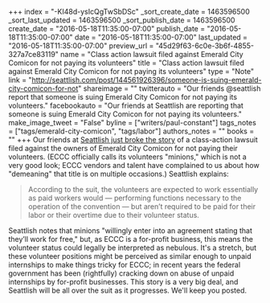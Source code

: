 +++
index = "-KI48d-ysIcQgTwSbDSc"
_sort_create_date = 1463596500
_sort_last_updated = 1463596500
_sort_publish_date = 1463596500
create_date = "2016-05-18T11:35:00-07:00"
publish_date = "2016-05-18T11:35:00-07:00"
date = "2016-05-18T11:35:00-07:00"
last_updated = "2016-05-18T11:35:00-07:00"
preview_url = "45d29f63-6c0e-3b6f-4855-327a7ce83119"
name = "Class action lawsuit filed against Emerald City Comicon for not paying its volunteers"
title = "Class action lawsuit filed against Emerald City Comicon for not paying its volunteers"
type = "Note"
link = "http://seattlish.com/post/144561926396/someone-is-suing-emerald-city-comicon-for-not"
shareimage = ""
twitterauto = "Our friends @seattlish report that someone is suing Emerald City Comicon for not paying its volunteers."
facebookauto = "Our friends at Seattlish are reporting that someone is suing Emerald City Comicon for not paying its volunteers."
make_image_tweet = "False"
byline = ["writers/paul-constant"]
tags_notes = ["tags/emerald-city-comicon", "tags/labor"]
authors_notes = ""
books = ""
+++
Our friends at [Seattlish just broke the story](http://seattlish.com/post/144561926396/someone-is-suing-emerald-city-comicon-for-not) of a class-action lawsuit filed against the owners of Emerald City Comicon for not paying their volunteers. (ECCC officially calls its volunteers "minions," which is not a very good look; ECCC vendors and talent have complained to us about how "demeaning" that title is on multiple occasions.) Seattlish explains:

<blockquote>According to the suit, the volunteers are expected to work essentially as paid workers would — performing functions necessary to the operation of the convention — but aren’t required to be paid for their labor or their overtime due to their volunteer status.</blockquote>

Seattlish notes that minions "willingly enter into an agreement stating that they’ll work for free," but, as ECCC is a for-profit business, this means the volunteer status could legally be interpreted as nebulous. It's a stretch, but these volunteer positions might be perceived as similar enough to unpaid internships to make things tricky for ECCC; in recent years the federal government has been (rightfully) cracking down on abuse of unpaid internships by for-profit businesses. This story is a very big deal, and Seattlish will be all over the suit as it progresses. We'll keep you posted.